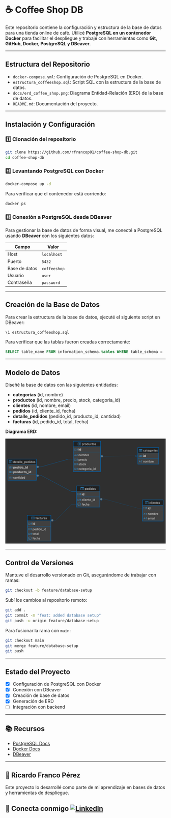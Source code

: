 
# ☕ Coffee Shop DB

Este repositorio contiene la configuración y estructura de la base de datos para una tienda online de café. Utilicé **PostgreSQL en un contenedor Docker** para facilitar el despliegue y trabajé con herramientas como **Git, GitHub, Docker, PostgreSQL y DBeaver**.

---

## Estructura del Repositorio

- `docker-compose.yml`: Configuración de PostgreSQL en Docker.
- `estructura_coffeeshop.sql`: Script SQL con la estructura de la base de datos.
- `docs/erd_coffee_shop.png`: Diagrama Entidad-Relación (ERD) de la base de datos.
- `README.md`: Documentación del proyecto.

---

## Instalación y Configuración

### 1️⃣ **Clonación del repositorio**

```bash
git clone https://github.com/rfrancop01/coffee-shop-db.git
cd coffee-shop-db
```

### 2️⃣ **Levantando PostgreSQL con Docker**

```bash
docker-compose up -d
```

Para verificar que el contenedor está corriendo:

```bash
docker ps
```

### 3️⃣ **Conexión a PostgreSQL desde DBeaver**

Para gestionar la base de datos de forma visual, me conecté a PostgreSQL usando **DBeaver** con los siguientes datos:

   | Campo       | Valor         |
   |------------|---------------|
   | Host       | `localhost`   |
   | Puerto     | `5432`        |
   | Base de datos | `coffeeshop` |
   | Usuario    | `user`        |
   | Contraseña | `password`    |

---

## Creación de la Base de Datos

Para crear la estructura de la base de datos, ejecuté el siguiente script en DBeaver:

```sql
\i estructura_coffeeshop.sql
```

Para verificar que las tablas fueron creadas correctamente:

```sql
SELECT table_name FROM information_schema.tables WHERE table_schema = 'public';
```

---

## Modelo de Datos

Diseñé la base de datos con las siguientes entidades:

- **categorias** (id, nombre)
- **productos** (id, nombre, precio, stock, categoria_id)
- **clientes** (id, nombre, email)
- **pedidos** (id, cliente_id, fecha)
- **detalle_pedidos** (pedido_id, producto_id, cantidad)
- **facturas** (id, pedido_id, total, fecha)

**Diagrama ERD:**

![ERD Coffee Shop](docs/erd_coffee_shop.png)

---

## Control de Versiones

Mantuve el desarrollo versionado en Git, asegurándome de trabajar con ramas:

```bash
git checkout -b feature/database-setup
```

Subí los cambios al repositorio remoto:

```bash
git add .
git commit -m "feat: added database setup"
git push -u origin feature/database-setup
```

Para fusionar la rama con `main`:

```bash
git checkout main
git merge feature/database-setup
git push
```

---

## Estado del Proyecto

- [x] Configuración de PostgreSQL con Docker
- [x] Conexión con DBeaver
- [x] Creación de base de datos
- [x] Generación de ERD
- [ ] Integración con backend

---

## 📚 Recursos

- [PostgreSQL Docs](https://www.postgresql.org/docs/)
- [Docker Docs](https://docs.docker.com/)
- [DBeaver](https://dbeaver.io/)

---

## 🔗 Ricardo Franco Pérez 
Este proyecto lo desarrollé como parte de mi aprendizaje en bases de datos y herramientas de despliegue.

## 🔗 Conecta conmigo [![LinkedIn](https://img.shields.io/badge/-LinkedIn-0A66C2?style=flat&logo=linkedin&logoColor=white)](https://www.linkedin.com/in/ricardo-franco-p%C3%A9rez-1b036a242)


